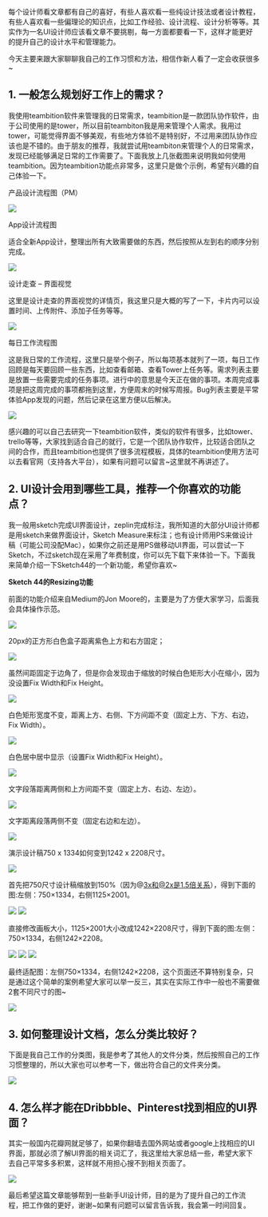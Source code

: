 每个设计师看文章都有自己的喜好，有些人喜欢看一些纯设计技法或者设计教程，有些人喜欢看一些偏理论的知识点，比如工作经验、设计流程、设计分析等等。其实作为一名UI设计师应该看文章不要挑剔，每一方面都要看一下，这样才能更好的提升自己的设计水平和管理能力。

今天主要来跟大家聊聊我自己的工作习惯和方法，相信作新人看了一定会收获很多~

## 1.  一般怎么规划好工作上的需求？

我使用teambition软件来管理我的日常需求，teambition是一款团队协作软件，由于公司使用的是tower，所以目前teambiton我是用来管理个人需求。我用过tower，可能觉得界面不够美观，有些地方体验不是特别好，不过用来团队协作应该也是不错的。由于朋友的推荐，我就尝试用teambiton来管理个人的日常需求，发现已经能够满足日常的工作需要了。下面我放上几张截图来说明我如何使用teambition。因为teambition功能点非常多，这里只是做个示例，希望有兴趣的自己体验一下。

产品设计流程图（PM）

<img src="./img/7.1.jpg" />

App设计流程图

适合全新App设计，整理出所有大致需要做的东西，然后按照从左到右的顺序分别完成。

<img src="./img/7.2.jpg" />

设计走查 – 界面视觉

这里是设计走查的界面视觉的详情页，我这里只是大概的写了一下，卡片内可以设置时间、上传附件、添加子任务等等。

<img src="./img/7.3.jpg" />

每日工作流程图

这是我日常的工作流程，这里只是举个例子，所以每项基本就列了一项，每日工作回顾是每天要回顾一些东西，比如查看邮箱、查看Tower上任务等。需求列表主要是放置一些需要完成的任务事项。进行中的意思是今天正在做的事项。本周完成事项是把这周完成的事项都拖到这里，方便周末的时候写周报。Bug列表主要是平常体验App发现的问题，然后记录在这里方便以后解决。

<img src="./img/7.4.jpg" />

感兴趣的可以自己去研究一下teambition软件，类似的软件有很多，比如tower、trello等等，大家找到适合自己的就行，它是一个团队协作软件，比较适合团队之间的合作，而且teambition也提供了很多流程模板，具体的teambition使用方法可以去看官网（支持各大平台），如果有问题可以留言~这里就不再讲述了。

## 2.  UI设计会用到哪些工具，推荐一个你喜欢的功能点？

我一般用sketch完成UI界面设计，zeplin完成标注，我所知道的大部分UI设计师都是用sketch来做界面设计，Sketch Measure来标注；也有设计师用PS来做设计稿（可能公司没配Mac），如果你之前还是用PS做移动UI界面，可以尝试一下Sketch，不过sketch现在采用了年费制度，你可以先下载下来体验一下。下面我来简单介绍一下Sketch44的一个新功能，希望你喜欢~

**Sketch 44的Resizing功能**

前面的功能介绍来自Medium的Jon Moore的，主要是为了方便大家学习，后面我会具体操作示范。

<img src="./img/7.5.png" />

20px的正方形白色盒子距离紫色上方和右方固定；

<img src="./img/7.6.png" />

虽然间距固定于边角了，但是你会发现由于缩放的时候白色矩形大小在缩小，因为没设置Fix Width和Fix Height。

<img src="./img/7.7.gif" />

白色矩形宽度不变，距离上方、右侧、下方间距不变（固定上方、下方、右边，Fix Width）。

<img src="./img/7.8.gif" />

白色居中居中显示（设置Fix Width和Fix Height）。

<img src="./img/7.9.gif" />

文字段落距离两侧和上方间距不变（固定上方、右边、左边）。

<img src="./img/7.10.gif" />

文字距离段落两侧不变（固定右边和左边）。

<img src="./img/7.11.gif" />

演示设计稿750 x 1334如何变到1242 x 2208尺寸。

<img src="./img/7.12.jpg" />

首先把750尺寸设计稿缩放到150%（因为@3x和@2x是1.5倍关系），得到下面的图:左侧：750×1334，右侧1125×2001。

<img src="./img/7.13.jpg" />

<img src="./img/7.14.jpg" />

直接修改画板大小，1125×2001大小改成1242×2208尺寸，得到下面的图:左侧：750×1334，右侧1242×2208。

<img src="./img/7.15.jpg" />

<img src="./img/7.16.jpg" />

<img src="./img/7.17.jpg" />

最终适配图：左侧750×1334，右侧1242×2208，这个页面还不算特别复杂，只是通过这个简单的案例希望大家可以举一反三，其实在实际工作中一般也不需要做2套不同尺寸的图~

<img src="./img/7.18.jpg" />

## 3.  如何整理设计文档，怎么分类比较好？

下面是我自己工作的分类图，我是参考了其他人的文件分类，然后按照自己的工作习惯整理的，所以大家也可以参考一下，做出符合自己的文件夹分类。

<img src="./img/7.19.jpg" />

## 4.  怎么样才能在Dribbble、Pinterest找到相应的UI界面？

其实一般国内花瓣网就足够了，如果你翻墙去国外网站或者google上找相应的UI界面，那就必须了解UI界面的相关词汇了，我这里给大家总结一些，希望大家下去自己平常多多积累，这样就不用担心搜不到相关页面了。

<img src="./img/7.20.jpg" />

最后希望这篇文章能够帮到一些新手UI设计师，目的是为了提升自己的工作流程，把工作做的更好，谢谢~如果有问题可以留言告诉我，我会第一时间回复。
